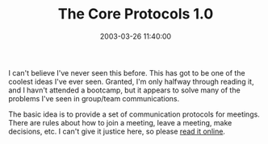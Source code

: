 ﻿---
layout: post
title: "The Core Protocols 1.0"
comments: false
date: 2003-03-26 11:40:00
categories:
 - Technology
subtext-id: 87816df0-574c-4286-9e9a-861233a3af5f
alias: /blog/The-Core-Protocols-10.aspx
---


I can't believe I've never seen this before. This has got to be one of the coolest ideas I've ever seen. Granted, I'm only halfway through reading it, and I havn't attended a bootcamp, but it appears to solve many of the problems I've seen in group/team communications.

The basic idea is to provide a set of communication protocols for meetings. There are rules about how to join a meeting, leave a meeting, make decisions, etc. I can't give it justice here, so please [read it online](http://www.mccarthy-tech.com/thecore10.pdf).
